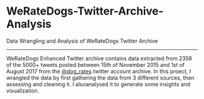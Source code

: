 # WeRateDogs-Twitter-Archive-Analysis
Data Wrangling and Analysis of WeRateDogs Twitter Archive

----
WeRateDogs Enhanced Twitter archive contains data extracted from 2356 of the 5000+ tweets posted between 15th of November 2015 and 1st of August 2017 from the [@dog_rates](https://twitter.com/dog_rates) twitter account archive. 
In this proect, I wrangled the data by first gathering the data from 3 different sources, then assessing and cleaning it. I alsoanalysed it to generate some insights and visualization.
